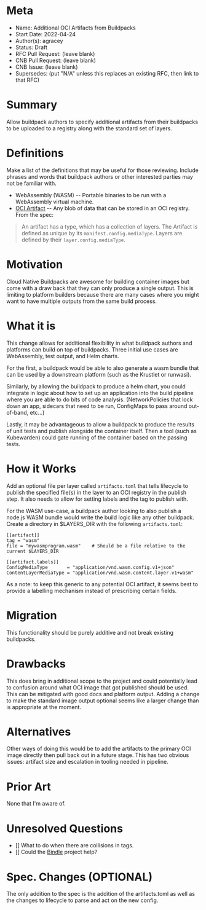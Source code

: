 # Meta
[meta]: #meta
- Name: Additional OCI Artifacts from Buildpacks
- Start Date: 2022-04-24
- Author(s): agracey
- Status: Draft <!-- Acceptable values: Draft, Approved, On Hold, Superseded -->
- RFC Pull Request: (leave blank)
- CNB Pull Request: (leave blank)
- CNB Issue: (leave blank)
- Supersedes: (put "N/A" unless this replaces an existing RFC, then link to that RFC)

# Summary
[summary]: #summary

Allow buildpack authors to specify additional artifacts from their buildpacks to be uploaded to a registry along with the standard set of layers. 

# Definitions
[definitions]: #definitions

Make a list of the definitions that may be useful for those reviewing. Include phrases and words that buildpack authors or other interested parties may not be familiar with.

- WebAssembly (WASM) -- Portable binaries to be run with a WebAssembly virtual machine.
- [OCI Artifact](https://github.com/opencontainers/artifacts/blob/main/definitions-terms.md#media-type) -- Any blob of data that can be stored in an OCI registry. From the spec: 
> An artifact has a type, which has a collection of layers. The Artifact is defined as unique by its `manifest.config.mediaType`. Layers are defined by their `layer.config.mediaType`.

# Motivation
[motivation]: #motivation

Cloud Native Buildpacks are awesome for building container images but come with a draw back that they can only produce a single output. This is limiting to platform builders because there are many cases where you might want to have multiple outputs from the same build process. 

# What it is
[what-it-is]: #what-it-is

This change allows for additional flexibility in what buildpack authors and platforms can build on top of buildpacks. Three initial use cases are WebAssembly, test output, and Helm charts.

For the first, a buildpack would be able to also generate a wasm bundle that can be used by a downstream platform (such as the Krustlet or runwasi). 

Similarly, by allowing the buildpack to produce a helm chart, you could integrate in logic about how to set up an application into the build pipeline where you are able to do bits of code analysis. (NetworkPolicies that lock down an app, sidecars that need to be run, ConfigMaps to pass around out-of-band, etc...)

Lastly, it may be advantageous to allow a buildpack to produce the results of unit tests and publish alongside the container itself. Then a tool (such as Kubewarden) could gate running of the container based on the passing tests. 

# How it Works
[how-it-works]: #how-it-works

Add an optional file per layer called `artifacts.toml` that tells lifecycle to publish the specified file(s) in the layer to an OCI registry in the publish step. It also needs to allow for setting labels and the tag to publish with. 

For the WASM use-case, a buildpack author looking to also publish a node.js WASM bundle would write the build logic like any other buildpack. Create a directory in $LAYERS_DIR with the following `artifacts.toml`:

```
[[artifact]]
tag = "wasm"
file = "mywasmprogram.wasm"    # Should be a file relative to the current $LAYERS_DIR

[[artifact.labels]]
ConfigMediaType       = "application/vnd.wasm.config.v1+json"
ContentLayerMediaType = "application/vnd.wasm.content.layer.v1+wasm"
```

As a note: to keep this generic to any potential OCI artifact, it seems best to provide a labelling mechanism instead of prescribing certain fields.

# Migration
[migration]: #migration

This functionality should be purely additive and not break existing buildpacks. 

# Drawbacks
[drawbacks]: #drawbacks

This does bring in additional scope to the project and could potentially lead to confusion around what OCI image that got published should be used. This can be mitigated with good docs and platform output. Adding a change to make the standard image output optional seems like a larger change than is appropriate at the moment. 

# Alternatives
[alternatives]: #alternatives

Other ways of doing this would be to add the artifacts to the primary OCI image directly then pull back out in a future stage. This has two obvious issues: artifact size and escalation in tooling needed in pipeline. 

# Prior Art
[prior-art]: #prior-art

None that I'm aware of.

# Unresolved Questions
[unresolved-questions]: #unresolved-questions

- [] What to do when there are collisions in tags.
- [] Could the [Bindle](https://github.com/deislabs/bindle) project help?

# Spec. Changes (OPTIONAL)
[spec-changes]: #spec-changes

The only addition to the spec is the addition of the artifacts.toml as well as the changes to lifecycle to parse and act on the new config.


